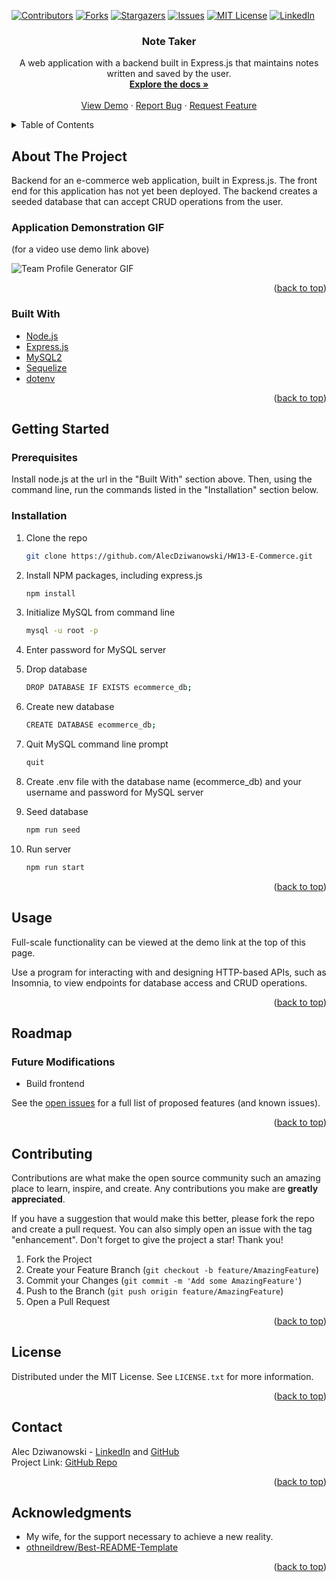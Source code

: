 <div id="top"></div>
<!--
*** Thanks for checking out the Best-README-Template. If you have a suggestion
*** that would make this better, please fork the repo and create a pull request
*** or simply open an issue with the tag "enhancement".
*** Don't forget to give the project a star!
*** Thanks again! Now go create something AMAZING! :D
-->



<!-- PROJECT SHIELDS -->
<!--
*** I'm using markdown "reference style" links for readability.
*** Reference links are enclosed in brackets [ ] instead of parentheses ( ).
*** See the bottom of this document for the declaration of the reference variables
*** for contributors-url, forks-url, etc. This is an optional, concise syntax you may use.
*** https://www.markdownguide.org/basic-syntax/#reference-style-links
-->
[![Contributors][contributors-shield]][contributors-url]
[![Forks][forks-shield]][forks-url]
[![Stargazers][stars-shield]][stars-url]
[![Issues][issues-shield]][issues-url]
[![MIT License][license-shield]][license-url]
[![LinkedIn][linkedin-shield]][linkedin-url]



<!-- PROJECT LOGO -->
<!-- <br /> -->
<div align="center">
  <!-- <a href="https://github.com/github_username/repo_name">
    <img src="images/logo.png" alt="Logo" width="80" height="80">
  </a> -->

<h3 align="center">Note Taker</h3>

  <p align="center">
    A web application with a backend built in Express.js that maintains notes written and saved by the user.
    <br />
    <a href="https://github.com/AlecDziwanowski/HW13-E-Commerce"><strong>Explore the docs »</strong></a>
    <br />
    <br />
    <!-- was: "View Demo" -->
    <a href="https://drive.google.com/file/d/1XoUI0SEbfY81d4BTjqYhYeYGj_4gHcI2/view">View Demo</a>
    ·
    <a href="https://github.com/AlecDziwanowski/HW13-E-Commerce/issues">Report Bug</a>
    ·
    <a href="https://github.com/AlecDziwanowski/HW13-E-Commerce/issues">Request Feature</a>
  </p>
</div>



<!-- TABLE OF CONTENTS -->
<details>
  <summary>Table of Contents</summary>
  <ol>
    <li>
      <a href="#about-the-project">About The Project</a>
      <ul>
        <li><a href="#built-with">Built With</a></li>
      </ul>
    </li>
    <li>
      <a href="#getting-started">Getting Started</a>
      <ul>
        <li><a href="#prerequisites">Prerequisites</a></li>
        <li><a href="#installation">Installation</a></li>
      </ul>
    </li>
    <li><a href="#usage">Usage</a></li>
    <li><a href="#roadmap">Roadmap</a></li>
    <li><a href="#contributing">Contributing</a></li>
    <li><a href="#license">License</a></li>
    <li><a href="#contact">Contact</a></li>
    <li><a href="#acknowledgments">Acknowledgments</a></li>
  </ol>
</details>



<!-- ABOUT THE PROJECT -->
## About The Project
Backend for an e-commerce web application, built in Express.js. The front end for this application has not yet been deployed. The backend creates a seeded database that can accept CRUD operations from the user.

### Application Demonstration GIF 
(for a video use demo link above)

![Team Profile Generator GIF](./Assets/functionalityGIF.gif)

<!-- Here's a blank template to get started: To avoid retyping too much info. Do a search and replace with your text editor for the following: `github_username`, `repo_name`, `twitter_handle`, `linkedin_username`, `email_client`, `email`, `project_title`, `project_description` -->

<p align="right">(<a href="#top">back to top</a>)</p>



### Built With
<!-- * [Next.js](https://nextjs.org/)
* [React.js](https://reactjs.org/)
* [Vue.js](https://vuejs.org/)
* [Angular](https://angular.io/)
* [Svelte](https://svelte.dev/)
* [Laravel](https://laravel.com) 
* [JQuery](https://jquery.com) -->
<!-- * [NPM - Inquirer](https://www.npmjs.com/package/inquirer) -->
<!-- * [NPM - Jest](https://www.npmjs.com/package/jest) -->
* [Node.js](https://nodejs.org/en/)
* [Express.js](https://expressjs.com/)
* [MySQL2](https://www.npmjs.com/package/mysql)
* [Sequelize](https://www.npmjs.com/package/sequelize)
* [dotenv](https://www.npmjs.com/package/dotenv)

<p align="right">(<a href="#top">back to top</a>)</p>



<!-- GETTING STARTED -->
## Getting Started
### Prerequisites
Install node.js at the url in the "Built With" section above. Then, using the command line, run the commands listed in the "Installation" section below.

### Installation
<!-- 1. Get a free API Key at [https://example.com](https://example.com) -->
1. Clone the repo
    ```sh
    git clone https://github.com/AlecDziwanowski/HW13-E-Commerce.git
    ```
2. Install NPM packages, including express.js
    ```sh
    npm install
    ```
3. Initialize MySQL from command line
    ```sh
    mysql -u root -p
    ```
4. Enter password for MySQL server

5. Drop database
    ```sh
    DROP DATABASE IF EXISTS ecommerce_db;
    ```
6. Create new database
    ```sh
    CREATE DATABASE ecommerce_db;
    ```
7. Quit MySQL command line prompt
    ```sh
    quit
    ```
8. Create .env file with the database name (ecommerce_db) and your username and password for MySQL server

9. Seed database
    ```sh
    npm run seed
    ```
10. Run server
    ```sh
    npm run start
    ```
<!-- 4. Enter your API in `config.js`
   ```js
   const API_KEY = 'ENTER YOUR API';
   ``` -->

<p align="right">(<a href="#top">back to top</a>)</p>



<!-- USAGE EXAMPLES -->
## Usage
Full-scale functionality can be viewed at the demo link at the top of this page.

Use a program for interacting with and designing HTTP-based APIs, such as Insomnia, to view endpoints for database access and CRUD operations.

<!-- _For more examples, please refer to the [Documentation](https://example.com)_ -->

<p align="right">(<a href="#top">back to top</a>)</p>



<!-- ROADMAP -->
## Roadmap
### Future Modifications
- Build frontend

<!-- - [ ] Nested Feature -->

See the [open issues](https://github.com/AlecDziwanowski/HW13-E-Commerce/issues) for a full list of proposed features (and known issues).

<p align="right">(<a href="#top">back to top</a>)</p>



<!-- CONTRIBUTING -->
## Contributing
Contributions are what make the open source community such an amazing place to learn, inspire, and create. Any contributions you make are **greatly appreciated**.

If you have a suggestion that would make this better, please fork the repo and create a pull request. You can also simply open an issue with the tag "enhancement".
Don't forget to give the project a star! Thank you!

1. Fork the Project
2. Create your Feature Branch (`git checkout -b feature/AmazingFeature`)
3. Commit your Changes (`git commit -m 'Add some AmazingFeature'`)
4. Push to the Branch (`git push origin feature/AmazingFeature`)
5. Open a Pull Request

<p align="right">(<a href="#top">back to top</a>)</p>



<!-- LICENSE -->
## License
Distributed under the MIT License. See `LICENSE.txt` for more information.

<p align="right">(<a href="#top">back to top</a>)</p>



<!-- CONTACT -->
## Contact
Alec Dziwanowski - [LinkedIn](https://www.linkedin.com/in/alecdziwanowski/) and [GitHub](https://github.com/AlecDziwanowski) <br>
Project Link: [GitHub Repo](https://github.com/AlecDziwanowski/HW13-E-Commerce)

<p align="right">(<a href="#top">back to top</a>)</p>



<!-- ACKNOWLEDGMENTS -->
## Acknowledgments
* My wife, for the support necessary to achieve a new reality.
* [othneildrew/Best-README-Template](https://github.com/othneildrew/Best-README-Template)

<p align="right">(<a href="#top">back to top</a>)</p>

<!-- MARKDOWN LINKS & IMAGES -->
<!-- https://www.markdownguide.org/basic-syntax/#reference-style-links -->
[contributors-shield]: https://img.shields.io/github/contributors/AlecDziwanowski/HW13-E-Commerce.svg?style=for-the-badge
[contributors-url]: https://github.com/AlecDziwanowski/HW13-E-Commerce/graphs/contributors
[forks-shield]: https://img.shields.io/github/forks/AlecDziwanowski/HW13-E-Commerce.svg?style=for-the-badge
[forks-url]: https://github.com/AlecDziwanowski/HW13-E-Commerce/network/members
[stars-shield]: https://img.shields.io/github/stars/AlecDziwanowski/HW13-E-Commerce.svg?style=for-the-badge
[stars-url]: https://github.com/AlecDziwanowski/HW13-E-Commerce/stargazers
[issues-shield]: https://img.shields.io/github/issues/AlecDziwanowski/HW13-E-Commerce.svg?style=for-the-badge
[issues-url]: https://github.com/AlecDziwanowski/HW13-E-Commerce/issues
[license-shield]: https://img.shields.io/github/license/AlecDziwanowski/HW13-E-Commerce.svg?style=for-the-badge
[license-url]: https://github.com/AlecDziwanowski/HW13-E-Commerce/blob/main/LICENSE.txt
[linkedin-shield]: https://img.shields.io/badge/-LinkedIn-black.svg?style=for-the-badge&logo=linkedin&colorB=555
[linkedin-url]: https://linkedin.com/in/AlecDziwanowski
[product-screenshot]: ./Assets/TPG_Screenshot.png